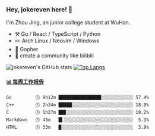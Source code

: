 ### Hey, jokereven here! 👋

I'm Zhou Jing, an junior college student at WuHan.

-   :hammer_and_pick: Go / React / TypeScript / Python
-   :pencil2: Arch Linux / Neovim / Windows
-   :seedling: Gopher
-   :thought_balloon: create a community like bilibili

![jokereven's GitHub stats](https://github-readme-stats.vercel.app/api?username=jokereven&show_icons=true)
[![Top Langs](https://github-readme-stats.vercel.app/api/top-langs/?username=jokereven&layout=compact)](https://github.com/anuraghazra/github-readme-stats)

<!-- waka-box start -->
#### <a href="https://gist.github.com/9f8118785e2d128d746db5f61b0e0a2a" target="_blank">📊 每周工作报告</a>
```text
Go         🕓 8h12m ████████████████░░░░░░░░░░░░ 57.4%
C++        🕓 2h34m █████░░░░░░░░░░░░░░░░░░░░░░░ 18.0%
C          🕓 1h27m ██▊░░░░░░░░░░░░░░░░░░░░░░░░░ 10.2%
Markdown   🕓 45m   █▍░░░░░░░░░░░░░░░░░░░░░░░░░░  5.3%
HTML       🕓 33m   █░░░░░░░░░░░░░░░░░░░░░░░░░░░  3.9%
```
<!-- Powered by https://github.com/journey-ad/waka-box-go . -->
<!-- waka-box end -->

